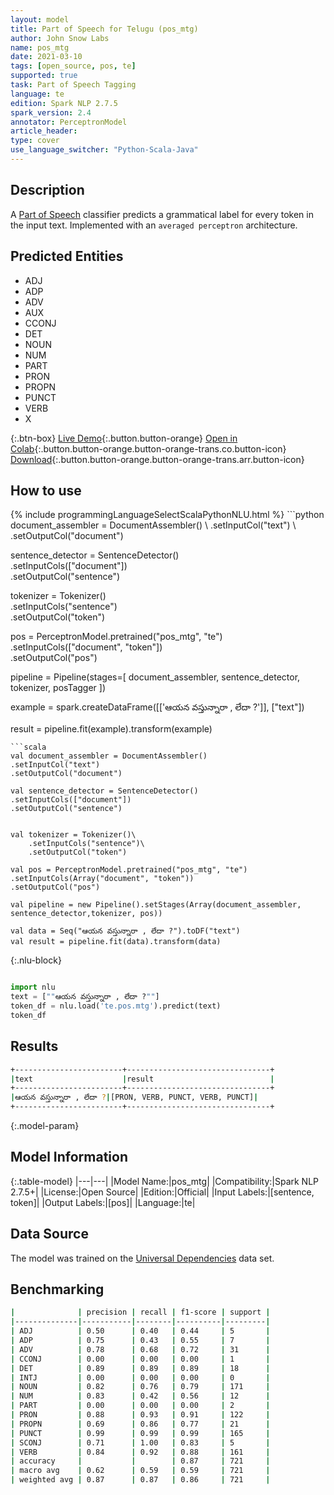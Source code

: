 ```yaml
---
layout: model
title: Part of Speech for Telugu (pos_mtg)
author: John Snow Labs
name: pos_mtg
date: 2021-03-10
tags: [open_source, pos, te]
supported: true
task: Part of Speech Tagging
language: te
edition: Spark NLP 2.7.5
spark_version: 2.4
annotator: PerceptronModel
article_header:
type: cover
use_language_switcher: "Python-Scala-Java"
---
```


## Description

A [Part of Speech](https://en.wikipedia.org/wiki/Part_of_speech) classifier predicts a grammatical label for every token in the input text. Implemented with an `averaged perceptron` architecture.

## Predicted Entities

- ADJ
- ADP
- ADV
- AUX
- CCONJ
- DET
- NOUN
- NUM
- PART
- PRON
- PROPN
- PUNCT
- VERB
- X

{:.btn-box}
[Live Demo](https://demo.johnsnowlabs.com/public/GRAMMAR_EN/){:.button.button-orange}
[Open in Colab](https://colab.research.google.com/github/JohnSnowLabs/spark-nlp-workshop/blob/master/tutorials/streamlit_notebooks/GRAMMAR_EN.ipynb){:.button.button-orange.button-orange-trans.co.button-icon}
[Download](https://s3.amazonaws.com/auxdata.johnsnowlabs.com/public/models/pos_mtg_te_2.7.5_2.4_1615400812325.zip){:.button.button-orange.button-orange-trans.arr.button-icon}

## How to use



<div class="tabs-box" markdown="1">
{% include programmingLanguageSelectScalaPythonNLU.html %}
```python
document_assembler = DocumentAssembler() \
.setInputCol("text") \
.setOutputCol("document")

sentence_detector = SentenceDetector() \
.setInputCols(["document"]) \
.setOutputCol("sentence")

tokenizer = Tokenizer()\
    .setInputCols("sentence")\
    .setOutputCol("token")

pos = PerceptronModel.pretrained("pos_mtg", "te") \
.setInputCols(["document", "token"]) \
.setOutputCol("pos")

pipeline = Pipeline(stages=[
document_assembler,
sentence_detector,
tokenizer,
posTagger
])

example = spark.createDataFrame([['ఆయన వస్తున్నారా , లేదా ?']], ["text"])

result = pipeline.fit(example).transform(example)
```
```scala
val document_assembler = DocumentAssembler()
.setInputCol("text")
.setOutputCol("document")

val sentence_detector = SentenceDetector()
.setInputCols(["document"])
.setOutputCol("sentence")


val tokenizer = Tokenizer()\
    .setInputCols("sentence")\
    .setOutputCol("token")

val pos = PerceptronModel.pretrained("pos_mtg", "te")
.setInputCols(Array("document", "token"))
.setOutputCol("pos")

val pipeline = new Pipeline().setStages(Array(document_assembler, sentence_detector,tokenizer, pos))

val data = Seq("ఆయన వస్తున్నారా , లేదా ?").toDF("text")
val result = pipeline.fit(data).transform(data)
```

{:.nlu-block}
```python

import nlu
text = [""ఆయన వస్తున్నారా , లేదా ?""]
token_df = nlu.load('te.pos.mtg').predict(text)
token_df
```
</div>

## Results

```bash
+------------------------+--------------------------------+
|text                    |result                          |
+------------------------+--------------------------------+
|ఆయన వస్తున్నారా , లేదా ?|[PRON, VERB, PUNCT, VERB, PUNCT]|
+------------------------+--------------------------------+
```

{:.model-param}
## Model Information

{:.table-model}
|---|---|
|Model Name:|pos_mtg|
|Compatibility:|Spark NLP 2.7.5+|
|License:|Open Source|
|Edition:|Official|
|Input Labels:|[sentence, token]|
|Output Labels:|[pos]|
|Language:|te|

## Data Source

The model was trained on the [Universal Dependencies](https://www.universaldependencies.org) data set.

## Benchmarking

```bash
|              | precision | recall | f1-score | support |
|--------------|-----------|--------|----------|---------|
| ADJ          | 0.50      | 0.40   | 0.44     | 5       |
| ADP          | 0.75      | 0.43   | 0.55     | 7       |
| ADV          | 0.78      | 0.68   | 0.72     | 31      |
| CCONJ        | 0.00      | 0.00   | 0.00     | 1       |
| DET          | 0.89      | 0.89   | 0.89     | 18      |
| INTJ         | 0.00      | 0.00   | 0.00     | 0       |
| NOUN         | 0.82      | 0.76   | 0.79     | 171     |
| NUM          | 0.83      | 0.42   | 0.56     | 12      |
| PART         | 0.00      | 0.00   | 0.00     | 2       |
| PRON         | 0.88      | 0.93   | 0.91     | 122     |
| PROPN        | 0.69      | 0.86   | 0.77     | 21      |
| PUNCT        | 0.99      | 0.99   | 0.99     | 165     |
| SCONJ        | 0.71      | 1.00   | 0.83     | 5       |
| VERB         | 0.84      | 0.92   | 0.88     | 161     |
| accuracy     |           |        | 0.87     | 721     |
| macro avg    | 0.62      | 0.59   | 0.59     | 721     |
| weighted avg | 0.87      | 0.87   | 0.86     | 721     |
```
